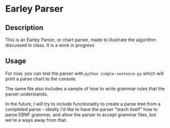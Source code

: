 # Earley Parser

## Description

This is an Earley Parser, or chart parser, made to illustrate the algorithm discussed in class. It is a work in progress

## Usage

For now, you can test the parser with ```python simple-sentence.py``` which will print a parse chart to the console.

The same file also includes a sample of how to write grammar rules that the parser understands.

In the future, I will try to include functionality to create a parse tree from a completed parse - ideally I'd like to have the parser "teach itself" how to parse EBNF grammar, and allow the parser to accept grammar files, but we're a ways away from that.